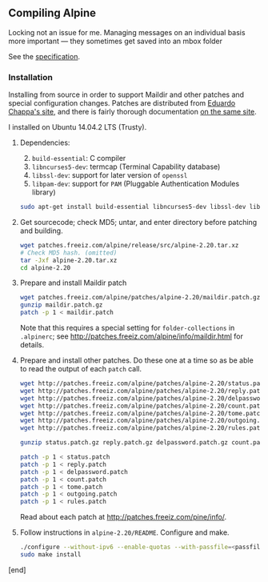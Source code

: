 ## Compiling Alpine

Locking not an issue for me. Managing messages on an individual basis more important — they sometimes get saved into an mbox folder 

See the [specification](http://cr.yp.to/proto/maildir.html).

### Installation

Installing from source in order to support Maildir and other patches and special configuration changes. Patches are distributed from [Eduardo Chappa's site](http://patches.freeiz.com/alpine), and there is fairly thorough documentation [on the same site](http://patches.freeiz.com/alpine/alpine-info/).

I installed on Ubuntu 14.04.2 LTS (Trusty).

 1. Dependencies: 
 
    2. `build-essential`: C compiler
    2. `libncurses5-dev`: termcap (Terminal Capability database)
    2. `libssl-dev`: support for later version of `openssl`
    2. `libpam-dev`: support for `PAM` (Pluggable Authentication Modules library)

    ```bash
    sudo apt-get install build-essential libncurses5-dev libssl-dev libpam-dev
    ```

 1. Get sourcecode; check MD5; untar, and enter directory before patching and building.

    ```bash
    wget patches.freeiz.com/alpine/release/src/alpine-2.20.tar.xz
    # Check MD5 hash. (omitted)
    tar -Jxf alpine-2.20.tar.xz
    cd alpine-2.20
    ```

 1. Prepare and install Maildir patch

    ```bash
    wget patches.freeiz.com/alpine/patches/alpine-2.20/maildir.patch.gz
    gunzip maildir.patch.gz
    patch -p 1 < maildir.patch
    ```
    
    Note that this requires a special setting for `folder-collections` in `.alpinerc`; see http://patches.freeiz.com/alpine/info/maildir.html for details.

 1. Prepare and install other patches. Do these one at a time so as be able to read the output of each `patch` call.
 
    ```bash
    wget http://patches.freeiz.com/alpine/patches/alpine-2.20/status.patch.gz
    wget http://patches.freeiz.com/alpine/patches/alpine-2.20/reply.patch.gz
    wget http://patches.freeiz.com/alpine/patches/alpine-2.20/delpassword.patch.gz
    wget http://patches.freeiz.com/alpine/patches/alpine-2.20/count.patch.gz
    wget http://patches.freeiz.com/alpine/patches/alpine-2.20/tome.patch.gz
    wget http://patches.freeiz.com/alpine/patches/alpine-2.20/outgoing.patch.gz
    wget http://patches.freeiz.com/alpine/patches/alpine-2.20/rules.patch.gz

    gunzip status.patch.gz reply.patch.gz delpassword.patch.gz count.patch.gz tome.patch.gz outgoing.patch.gz rules.patch.gz

    patch -p 1 < status.patch
    patch -p 1 < reply.patch
    patch -p 1 < delpassword.patch
    patch -p 1 < count.patch
    patch -p 1 < tome.patch
    patch -p 1 < outgoing.patch
    patch -p 1 < rules.patch
    ```
    
    Read about each patch at http://patches.freeiz.com/pine/info/.

 1. Follow instructions in `alpine-2.20/README`. Configure and make.

    ```bash
    ./configure --without-ipv6 --enable-quotas --with-passfile=<passfile>
    sudo make install
    ```

[end]